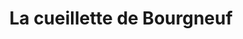 ---
title: "La cueillette de Bourgneuf"
url: /saint-eloy-de-gy/la-cueillette-de-bourgneuf/
shop: ferme
---